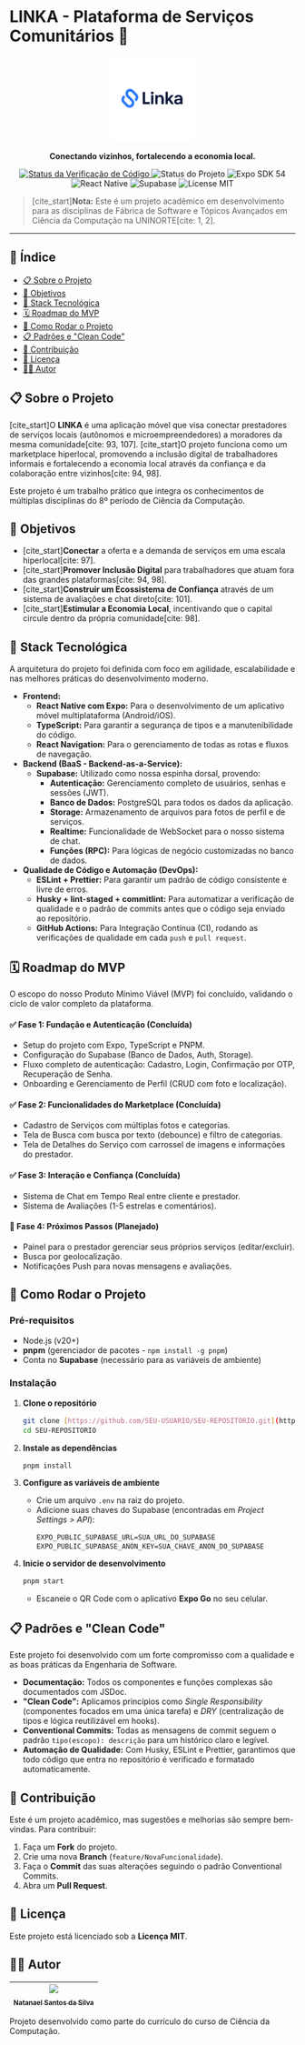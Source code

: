 # LINKA - Plataforma de Serviços Comunitários 📱

<p align="center">
  <img src="./src/assets/logo.png" alt="Logo LINKA" width="150">
</p>

<p align="center">
  <strong>Conectando vizinhos, fortalecendo a economia local.</strong>
</p>

<p align="center">
  <a href="https://github.com/Natanael-SSilva/community-platform/actions/workflows/main.yml">
    <img src="https://github.com/Natanael-SSilva/community-platform/actions/workflows/main.yml/badge.svg" alt="Status da Verificação de Código">
  </a>
  <img src="https://img.shields.io/badge/Status-Em%20Desenvolvimento-orange" alt="Status do Projeto">
  <img src="https://img.shields.io/badge/Expo-SDK%2054-000020?logo=expo" alt="Expo SDK 54">
  <img src="https://img.shields.io/badge/React%20Native-0.81-61DAFB?logo=react" alt="React Native">
  <img src="https://img.shields.io/badge/Supabase-Backend-3ECF8E?logo=supabase" alt="Supabase">
  <img src="https://img.shields.io/badge/License-MIT-green.svg" alt="License MIT">
</p>

> [cite_start]**Nota:** Este é um projeto acadêmico em desenvolvimento para as disciplinas de Fábrica de Software e Tópicos Avançados em Ciência da Computação na UNINORTE[cite: 1, 2].

---

## 📑 Índice

- [📋 Sobre o Projeto](#sobre-o-projeto)
- [🎯 Objetivos](#objetivos)
- [🚀 Stack Tecnológica](#stack-tecnológica)
- [🗓️ Roadmap do MVP](#roadmap-do-mvp)
- [🔧 Como Rodar o Projeto](#como-rodar-o-projeto)
- [📋 Padrões e "Clean Code"](#padrões-e-clean-code)
- [🤝 Contribuição](#contribuição)
- [📄 Licença](#licença)
- [👨‍💻 Autor](#autor)

<a id="sobre-o-projeto"></a>

## 📋 Sobre o Projeto

[cite_start]O **LINKA** é uma aplicação móvel que visa conectar prestadores de serviços locais (autônomos e microempreendedores) a moradores da mesma comunidade[cite: 93, 107]. [cite_start]O projeto funciona como um marketplace hiperlocal, promovendo a inclusão digital de trabalhadores informais e fortalecendo a economia local através da confiança e da colaboração entre vizinhos[cite: 94, 98].

Este projeto é um trabalho prático que integra os conhecimentos de múltiplas disciplinas do 8º período de Ciência da Computação.

<a id="objetivos"></a>

## 🎯 Objetivos

* [cite_start]**Conectar** a oferta e a demanda de serviços em uma escala hiperlocal[cite: 97].
* [cite_start]**Promover Inclusão Digital** para trabalhadores que atuam fora das grandes plataformas[cite: 94, 98].
* [cite_start]**Construir um Ecossistema de Confiança** através de um sistema de avaliações e chat direto[cite: 101].
* [cite_start]**Estimular a Economia Local**, incentivando que o capital circule dentro da própria comunidade[cite: 98].

<a id="stack-tecnológica"></a>

## 🚀 Stack Tecnológica

A arquitetura do projeto foi definida com foco em agilidade, escalabilidade e nas melhores práticas do desenvolvimento moderno.

-   **Frontend:**
    -   **React Native com Expo:** Para o desenvolvimento de um aplicativo móvel multiplataforma (Android/iOS).
    -   **TypeScript:** Para garantir a segurança de tipos e a manutenibilidade do código.
    -   **React Navigation:** Para o gerenciamento de todas as rotas e fluxos de navegação.
-   **Backend (BaaS - Backend-as-a-Service):**
    -   **Supabase:** Utilizado como nossa espinha dorsal, provendo:
        -   **Autenticação:** Gerenciamento completo de usuários, senhas e sessões (JWT).
        -   **Banco de Dados:** PostgreSQL para todos os dados da aplicação.
        -   **Storage:** Armazenamento de arquivos para fotos de perfil e de serviços.
        -   **Realtime:** Funcionalidade de WebSocket para o nosso sistema de chat.
        -   **Funções (RPC):** Para lógicas de negócio customizadas no banco de dados.
-   **Qualidade de Código e Automação (DevOps):**
    -   **ESLint + Prettier:** Para garantir um padrão de código consistente e livre de erros.
    -   **Husky + lint-staged + commitlint:** Para automatizar a verificação de qualidade e o padrão de commits antes que o código seja enviado ao repositório.
    -   **GitHub Actions:** Para Integração Contínua (CI), rodando as verificações de qualidade em cada `push` e `pull request`.

<a id="roadmap-do-mvp"></a>

## 🗓️ Roadmap do MVP

O escopo do nosso Produto Mínimo Viável (MVP) foi concluído, validando o ciclo de valor completo da plataforma.

#### ✅ **Fase 1: Fundação e Autenticação (Concluída)**
-   Setup do projeto com Expo, TypeScript e PNPM.
-   Configuração do Supabase (Banco de Dados, Auth, Storage).
-   Fluxo completo de autenticação: Cadastro, Login, Confirmação por OTP, Recuperação de Senha.
-   Onboarding e Gerenciamento de Perfil (CRUD com foto e localização).

#### ✅ **Fase 2: Funcionalidades do Marketplace (Concluída)**
-   Cadastro de Serviços com múltiplas fotos e categorias.
-   Tela de Busca com busca por texto (debounce) e filtro de categorias.
-   Tela de Detalhes do Serviço com carrossel de imagens e informações do prestador.

#### ✅ **Fase 3: Interação e Confiança (Concluída)**
-   Sistema de Chat em Tempo Real entre cliente e prestador.
-   Sistema de Avaliações (1-5 estrelas e comentários).

#### 🔲 **Fase 4: Próximos Passos (Planejado)**
-   Painel para o prestador gerenciar seus próprios serviços (editar/excluir).
-   Busca por geolocalização.
-   Notificações Push para novas mensagens e avaliações.

<a id="como-rodar-o-projeto"></a>

## 🔧 Como Rodar o Projeto

### Pré-requisitos
-   Node.js (v20+)
-   **pnpm** (gerenciador de pacotes - `npm install -g pnpm`)
-   Conta no **Supabase** (necessário para as variáveis de ambiente)

### Instalação

1.  **Clone o repositório**
    ```bash
    git clone [https://github.com/SEU-USUARIO/SEU-REPOSITORIO.git](https://github.com/SEU-USUARIO/SEU-REPOSITORIO.git)
    cd SEU-REPOSITORIO
    ```

2.  **Instale as dependências**
    ```bash
    pnpm install
    ```

3.  **Configure as variáveis de ambiente**
    * Crie um arquivo `.env` na raiz do projeto.
    * Adicione suas chaves do Supabase (encontradas em *Project Settings > API*):
        ```env
        EXPO_PUBLIC_SUPABASE_URL=SUA_URL_DO_SUPABASE
        EXPO_PUBLIC_SUPABASE_ANON_KEY=SUA_CHAVE_ANON_DO_SUPABASE
        ```

4.  **Inicie o servidor de desenvolvimento**
    ```bash
    pnpm start
    ```
    * Escaneie o QR Code com o aplicativo **Expo Go** no seu celular.

<a id="padrões-e-clean-code"></a>

## 📋 Padrões e "Clean Code"

Este projeto foi desenvolvido com um forte compromisso com a qualidade e as boas práticas da Engenharia de Software.

-   **Documentação:** Todos os componentes e funções complexas são documentados com JSDoc.
-   **"Clean Code":** Aplicamos princípios como *Single Responsibility* (componentes focados em uma única tarefa) e *DRY* (centralização de tipos e lógica reutilizável em hooks).
-   **Conventional Commits:** Todas as mensagens de commit seguem o padrão `tipo(escopo): descrição` para um histórico claro e legível.
-   **Automação de Qualidade:** Com Husky, ESLint e Prettier, garantimos que todo código que entra no repositório é verificado e formatado automaticamente.

<a id="contribuição"></a>

## 🤝 Contribuição

Este é um projeto acadêmico, mas sugestões e melhorias são sempre bem-vindas. Para contribuir:
1.  Faça um **Fork** do projeto.
2.  Crie uma nova **Branch** (`feature/NovaFuncionalidade`).
3.  Faça o **Commit** das suas alterações seguindo o padrão Conventional Commits.
4.  Abra um **Pull Request**.

<a id="licença"></a>

## 📄 Licença

Este projeto está licenciado sob a **Licença MIT**.

<a id="autor"></a>

## 👨‍💻 Autor

| [<img src="https://avatars.githubusercontent.com/u/173159590?v=4" width=115><br><sub>Natanael Santos da Silva</sub>](https://github.com/Natanael-SSilva) |
| :---: |

Projeto desenvolvido como parte do currículo do curso de Ciência da Computação.
